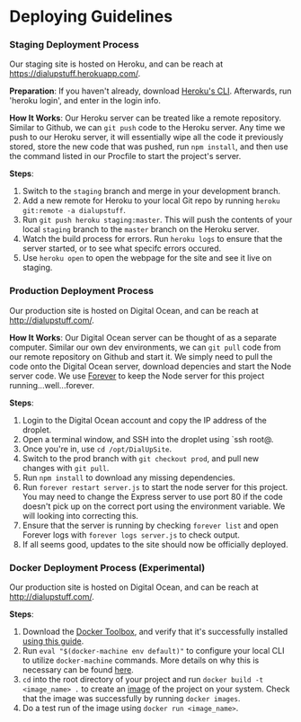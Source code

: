 # Deploying Guidelines

### Staging Deployment Process
Our staging site is hosted on Heroku, and can be reach at https://dialupstuff.herokuapp.com/.

**Preparation**:
If you haven't already, download [Heroku's CLI](https://devcenter.heroku.com/articles/heroku-command-line). Afterwards, run 'heroku login', and enter in the login info. 

**How It Works**:
Our Heroku server can be treated like a remote repository. Similar to Github, we can `git push` code to the Heroku server. Any time we push to our Heroku server, it will essentially wipe all the code it previously stored, store the new code that was pushed, run `npm install`, and then use the command listed in our Procfile to start the project's server.

**Steps**:

1. Switch to the `staging` branch and merge in your development branch.
2. Add a new remote for Heroku to your local Git repo by running `heroku git:remote -a dialupstuff`.
3. Run `git push heroku staging:master`. This will push the contents of your local `staging` branch to the `master` branch on the Heroku server.
4. Watch the build process for errors. Run `heroku logs` to ensure that the server started, or to see what specifc errors occured.
5. Use `heroku open` to open the webpage for the site and see it live on staging.


### Production Deployment Process
Our production site is hosted on Digital Ocean, and can be reach at http://dialupstuff.com/.

**How It Works**:
Our Digital Ocean server can be thought of as a separate computer. Similar our own dev environments, we can `git pull` code from our remote repository on Github and start it. We simply need to pull the code onto the Digital Ocean server, download depencies and start the Node server code. We use [Forever](https://github.com/foreverjs/forever) to keep the Node server for this project running...well...forever.

**Steps**:

1. Login to the Digital Ocean account and copy the IP address of the droplet.
2. Open a terminal window, and SSH into the droplet using `ssh root@<ipaddress>.
3. Once you're in, use `cd /opt/DialUpSite`. 
4. Switch to the prod branch with `git checkout prod`, and pull new changes with `git pull`. 
5. Run `npm install` to download any missing dependencies.
6. Run `forever restart server.js` to start the node server for this project. You may need to change the Express server to use port 80 if the code doesn't pick up on the correct port using the environment variable. We will looking into correcting this.
7. Ensure that the server is running by checking `forever list` and open Forever logs with `forever logs server.js` to check output.
8. If all seems good, updates to the site should now be officially deployed.


### Docker Deployment Process (Experimental)
Our production site is hosted on Digital Ocean, and can be reach at http://dialupstuff.com/.

**Steps**:

1. Download the [Docker Toolbox](https://www.docker.com/products/docker-toolbox), and verify that it's successfully installed [using this guide](https://docs.docker.com/engine/getstarted/step_one/). 
2. Run `eval "$(docker-machine env default)"` to configure your local CLI to utilize `docker-machine` commands. More details on why this is necessary can be found [here](http://stackoverflow.com/questions/40038572/eval-docker-machine-env-default). 
3. `cd` into the root directory of your project and run `docker build -t <image_name> .` to create an [image](https://docs.docker.com/engine/getstarted/step_two/) of the project on your system. Check that the image was successfully by running `docker images`.
4. Do a test run of the image using `docker run <image_name>`.

